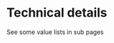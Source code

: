 # Technical details

[//]: # (Attention: Pages in Technical details are linked from api-playground. When refactoring, adapt the links in the annotations in the java classes)
[//]: # (Attention: Keep docu up-to-date!)
[//]: # (Alternative: Use Github-Code-Links to enums etc. in documentation?)

See some value lists in sub pages